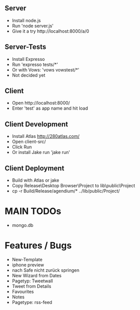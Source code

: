 Server
------
* Install node.js
* Run 'node server.js'
* Give it a try http://localhost:8000/a/0

Server-Tests
------
* Install Expresso
* Run 'expresso tests/*'
* Or with Vows: 'vows vowstest/*' 
* Not decided yet

Client
------
* Open http://localhost:8000/
* Enter 'test' as app name and hit load

Client Development
------
* Install Atlas http://280atlas.com/
* Open client-src/
* Click Run
* Or install Jake run 'jake run'

Client Deployment
------
* Build with Atlas or jake
* Copy Release\Desktop Browser\Project to lib\public\Project
* cp -r Build/Release/agendium/* ../lib/public/Project/

MAIN TODOs
=====
* mongo.db 

Features / Bugs
=====
* New-Template
* iphone preview
* nach Safe nicht zurück springen
* New Wizard from Dates
* Pagetyp: Tweetwall
* Tweet from Details 
* Favourites
* Notes
* Pagetype: rss-feed